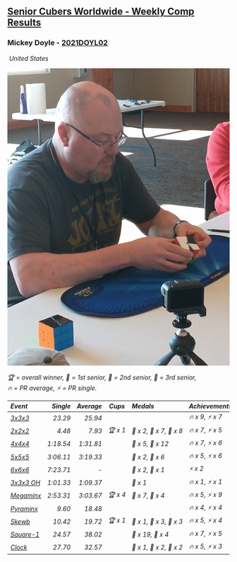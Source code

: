 <style>table {white-space: nowrap;}</style>
<link rel="stylesheet" type="text/css" href="/scw-comp/css/flags.css" />

## [Senior Cubers Worldwide - Weekly Comp Results](/scw-comp/results/)
### Mickey Doyle - [2021DOYL02](https://www.worldcubeassociation.org/persons/2021DOYL02)

<i class="flag flag-US" />&nbsp;United States

![Mickey Doyle](1644595509.jpg)

<span style="white-space: nowrap;">🏆 = overall winner</span>, <span style="white-space: nowrap;">🥇 = 1st senior</span>, <span style="white-space: nowrap;">🥈 = 2nd senior</span>, <span style="white-space: nowrap;">🥉 = 3rd senior</span>, <span style="white-space: nowrap;">🔥 = PR average</span>, <span style="white-space: nowrap;">⚡ = PR single</span>.

| Event | Single | Average | Cups | Medals | Achievements|
| :-- | --: | --: | :--: | :-- | :-- |
| [3x3x3](333.md) | 23.29 | 25.94 |  |  | 🔥 x 9, ⚡ x 7 |
| [2x2x2](222.md) | 4.48 | 7.93 | 🏆 x 1 | 🥇 x 2, 🥈 x 7, 🥉 x 8 | 🔥 x 7, ⚡ x 5 |
| [4x4x4](444.md) | 1:18.54 | 1:31.81 |  | 🥈 x 5, 🥉 x 12 | 🔥 x 7, ⚡ x 6 |
| [5x5x5](555.md) | 3:06.11 | 3:19.33 |  | 🥈 x 2, 🥉 x 6 | 🔥 x 5, ⚡ x 6 |
| [6x6x6](666.md) | 7:23.71 | - |  | 🥇 x 2, 🥈 x 1 | ⚡ x 2 |
| [3x3x3 OH](333oh.md) | 1:01.33 | 1:09.37 |  | 🥇 x 1 | 🔥 x 1, ⚡ x 1 |
| [Megaminx](minx.md) | 2:53.31 | 3:03.67 | 🏆 x 4 | 🥇 x 7, 🥈 x 4 | 🔥 x 5, ⚡ x 9 |
| [Pyraminx](pyram.md) | 9.60 | 18.48 |  |  | 🔥 x 4, ⚡ x 4 |
| [Skewb](skewb.md) | 10.42 | 19.72 | 🏆 x 1 | 🥇 x 1, 🥈 x 3, 🥉 x 3 | 🔥 x 5, ⚡ x 4 |
| [Square-1](sq1.md) | 24.57 | 38.02 |  | 🥈 x 19, 🥉 x 4 | 🔥 x 7, ⚡ x 5 |
| [Clock](clock.md) | 27.70 | 32.57 |  | 🥇 x 1, 🥈 x 2, 🥉 x 2 | 🔥 x 5, ⚡ x 3 |

<!-- Global site tag (gtag.js) - Google Analytics -->
<script async src="https://www.googletagmanager.com/gtag/js?id=UA-86348435-3"></script>
<script>window.dataLayer = window.dataLayer || []; function gtag() {dataLayer.push(arguments);} gtag('js', new Date()); gtag('config', 'UA-86348435-3');</script>
